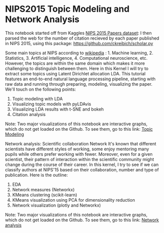 # NIPS2015 Topic Modeling and Network Analysis

This notebook started off from Kaggles [NIPS 2015 Papers dataset](https://www.kaggle.com/benhamner/nips-2015-papers): I then parsed the web for the number of citation recieved by each paper published in NIPS 2015, using this package: https://github.com/ckreibich/scholar.py

Some main topics at NIPS according to [wikipedia](https://en.wikipedia.org/wiki/Conference_on_Neural_Information_Processing_Systems)
: 1. Machine learning, 2. Statistics, 3. Artificial intelligence, 4. Computational neuroscience, etc. However, the topics are within the same domain which makes it more challenging to distinguish between them. Here in this Kernel I will try to extract some topics using Latent Dirichlet allocation LDA. This tutorial features an end-to-end natural language processing pipeline, starting with raw data and running through preparing, modeling, visualizing the paper. We'll touch on the following points:

1. Topic modeling with LDA
2. Visualizing topic models with pyLDAvis
3. Visualizing LDA results with t-SNE and bokeh
4. Citation analysis

Note: Two major visualizations of this notebook are interactive graphs, which do not get loaded on the Github. To see them, go to this link: [Topic Modeling](http://nbviewer.jupyter.org/github/ykhorram/nips2015_topic_network_analysis/blob/master/NIP15_topics_citations1.ipynb#topic=4&lambda=0&term=)

Network analysis: Scientific collaboration Network
It's known that different scientists have different styles of working, some enjoy mentoring many pupils while others prefer working with fewer. Moreover, even for a given scientist, their pattern of interaction within the scientific community might change during the course of their career. In this kernel, I try to see if we can classify authors at NIPS'15 based on their collaboration, number and type of publication.
Here is the outline:

1. EDA
2. Network measures (Networkx)
3. KMeans clustering (scikit-learn)
4. KMeans visualization using PCA for dimensionality reduction
5. Network visualization (plotly and Networkx)

Note: Two major visualizations of this notebook are interactive graphs, which do not get loaded on the Github. To see them, go to this link: [Network analysis](http://nbviewer.jupyter.org/github/ykhorram/nips2015_topic_network_analysis/blob/master/nips_collaboration_network.ipynb)
